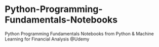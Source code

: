# Python-Programming-Fundamentals-Notebooks
Python Programming Fundamentals Notebooks from Python &amp; Machine Learning for Financial Analysis @Udemy
